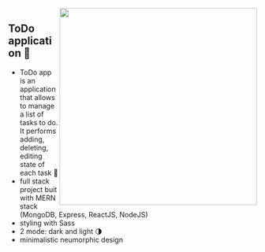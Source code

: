 <img src="https://user-images.githubusercontent.com/102720711/188470765-c6e55ac3-c58f-450c-a59e-8c91eba55947.png" width="400" height="400" align="right" /> 


## ToDo application 🚀

- ToDo app is an application that allows to manage a list of tasks to do. It performs adding, deleting, editing state of each task	:dart:
- full stack project buit with MERN stack (MongoDB, Express, ReactJS, NodeJS)
- styling with Sass
- 2 mode: dark and light :last_quarter_moon:
- minimalistic neumorphic design

